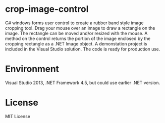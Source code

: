 # crop-image-control
C# windows forms user control to create a rubber band style image cropping tool. Drag your mouse over an image to draw a rectangle on the image. The rectangle can be moved and/or resized with the mouse. A method on the control returns the portion of the image enclosed by the cropping rectangle as a .NET Image object. A demonstation project is included in the Visual Studio solution. The code is ready for production use.

# Environment
Visual Studio 2013, .NET Framework 4.5, but could use earlier .NET version. 

# License
MIT License

